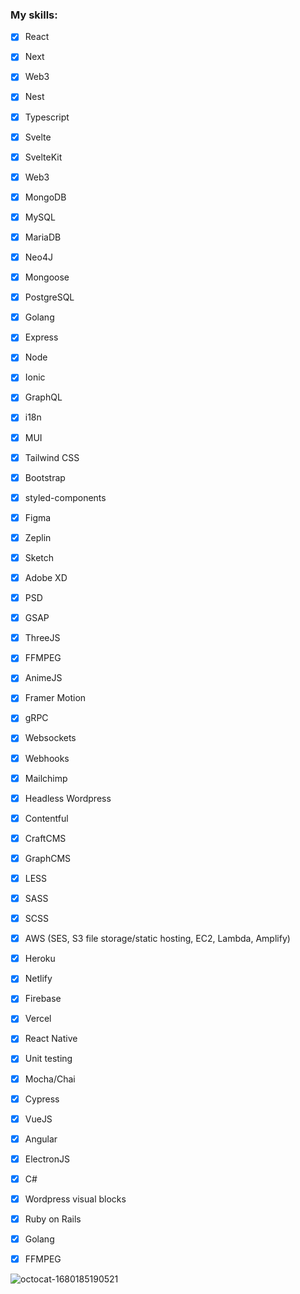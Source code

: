 ### My skills:

- [x] React
- [x] Next
- [x] Web3
- [x] Nest
- [x] Typescript
- [x] Svelte
- [x] SvelteKit
- [x] Web3
- [x] MongoDB
- [x] MySQL
- [x] MariaDB
- [x] Neo4J
- [x] Mongoose
- [x] PostgreSQL
- [x] Golang
- [x] Express
- [x] Node
- [x] Ionic
- [x] GraphQL
- [x] i18n
- [x] MUI
- [x] Tailwind CSS
- [x] Bootstrap
- [x] styled-components
- [x] Figma
- [x] Zeplin
- [x] Sketch
- [x] Adobe XD
- [x] PSD
- [x] GSAP
- [x] ThreeJS
- [x] FFMPEG
- [x] AnimeJS
- [x] Framer Motion
- [x] gRPC
- [x] Websockets
- [x] Webhooks
- [x] Mailchimp
- [x] Headless Wordpress
- [x] Contentful
- [x] CraftCMS
- [x] GraphCMS
- [x] LESS
- [x] SASS
- [x] SCSS
- [x] AWS (SES, S3 file storage/static hosting, EC2, Lambda, Amplify)
- [x] Heroku
- [x] Netlify
- [x] Firebase
- [x] Vercel
- [x] React Native
- [x] Unit testing
- [x] Mocha/Chai
- [x] Cypress
- [x] VueJS
- [x] Angular
- [x] ElectronJS
- [x] C#
- [x] Wordpress visual blocks
- [x] Ruby on Rails
- [x] Golang
- [x] FFMPEG


![octocat-1680185190521](https://user-images.githubusercontent.com/86361434/228862433-382ec723-b805-48fe-923b-69f94b72e030.png)
